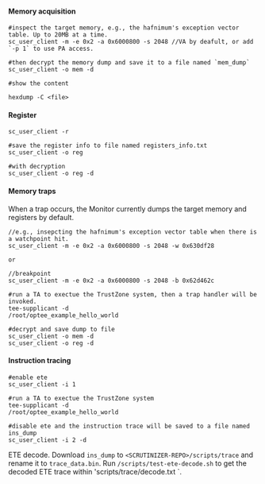#### Memory acquisition 

```
#inspect the target memory, e.g., the hafnimum's exception vector table. Up to 20MB at a time.
sc_user_client -m -e 0x2 -a 0x6000800 -s 2048 //VA by deafult, or add `-p 1` to use PA access.

#then decrypt the memory dump and save it to a file named `mem_dump`
sc_user_client -o mem -d

#show the content

hexdump -C <file>

```

#### Register 

```
sc_user_client -r

#save the register info to file named registers_info.txt
sc_user_client -o reg

#with decryption
sc_user_client -o reg -d

```

#### Memory traps 

When a trap occurs, the Monitor currently dumps the target memory and registers by default.

```
//e.g., insepcting the hafnimum's exception vector table when there is a watchpoint hit.
sc_user_client -m -e 0x2 -a 0x6000800 -s 2048 -w 0x630df28 

or

//breakpoint
sc_user_client -m -e 0x2 -a 0x6000800 -s 2048 -b 0x62d462c

#run a TA to exectue the TrustZone system, then a trap handler will be invoked.
tee-supplicant -d
/root/optee_example_hello_world

#decrypt and save dump to file
sc_user_client -o mem -d
sc_user_client -o reg -d

```

#### Instruction tracing

```
#enable ete
sc_user_client -i 1 

#run a TA to exectue the TrustZone system
tee-supplicant -d
/root/optee_example_hello_world

#disable ete and the instruction trace will be saved to a file named ins_dump
sc_user_client -i 2 -d

```

ETE decode. Download `ins_dump` to `<SCRUTINIZER-REPO>/scripts/trace` and rename it to `trace_data.bin`. Run `/scripts/test-ete-decode.sh` to get the decoded ETE trace within 'scripts/trace/decode.txt `.
